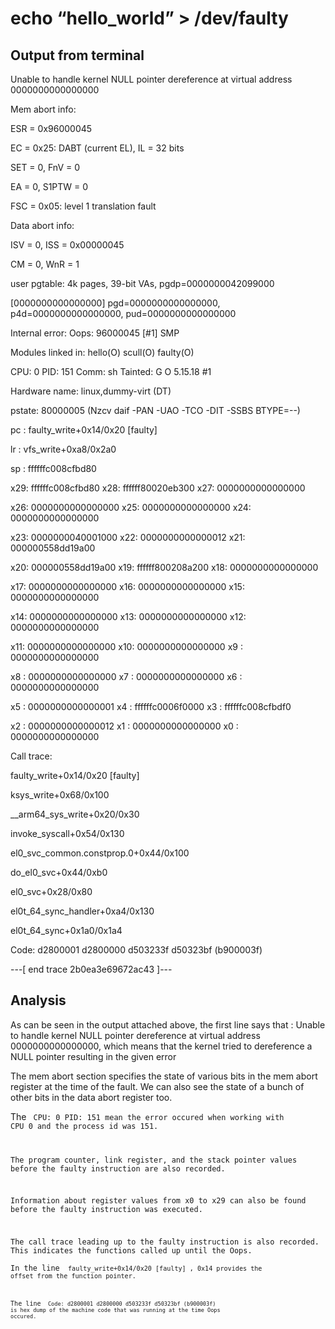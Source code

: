 # echo “hello_world” > /dev/faulty  

## Output from terminal

Unable to handle kernel NULL pointer dereference at virtual address 0000000000000000  

Mem abort info:  

  ESR = 0x96000045  
  
  EC = 0x25: DABT (current EL), IL = 32 bits  
  
  SET = 0, FnV = 0  
  
  EA = 0, S1PTW = 0  
  
  FSC = 0x05: level 1 translation fault  
  
Data abort info:  

  ISV = 0, ISS = 0x00000045  
  
  CM = 0, WnR = 1  
  
user pgtable: 4k pages, 39-bit VAs, pgdp=0000000042099000  

[0000000000000000] pgd=0000000000000000, p4d=0000000000000000, pud=0000000000000000  

Internal error: Oops: 96000045 [#1] SMP  

Modules linked in: hello(O) scull(O) faulty(O)  

CPU: 0 PID: 151 Comm: sh Tainted: G           O      5.15.18 #1  

Hardware name: linux,dummy-virt (DT)  

pstate: 80000005 (Nzcv daif -PAN -UAO -TCO -DIT -SSBS BTYPE=--)  

pc : faulty_write+0x14/0x20 [faulty]  

lr : vfs_write+0xa8/0x2a0  

sp : ffffffc008cfbd80  

x29: ffffffc008cfbd80 x28: ffffff80020eb300 x27: 0000000000000000  

x26: 0000000000000000 x25: 0000000000000000 x24: 0000000000000000  

x23: 0000000040001000 x22: 0000000000000012 x21: 000000558dd19a00  

x20: 000000558dd19a00 x19: ffffff800208a200 x18: 0000000000000000  

x17: 0000000000000000 x16: 0000000000000000 x15: 0000000000000000  

x14: 0000000000000000 x13: 0000000000000000 x12: 0000000000000000  

x11: 0000000000000000 x10: 0000000000000000 x9 : 0000000000000000  

x8 : 0000000000000000 x7 : 0000000000000000 x6 : 0000000000000000  

x5 : 0000000000000001 x4 : ffffffc0006f0000 x3 : ffffffc008cfbdf0  

x2 : 0000000000000012 x1 : 0000000000000000 x0 : 0000000000000000  

Call trace:  

 faulty_write+0x14/0x20 [faulty]  
 
 ksys_write+0x68/0x100  
 
 __arm64_sys_write+0x20/0x30  
 
 invoke_syscall+0x54/0x130  
 
 el0_svc_common.constprop.0+0x44/0x100  
 
 do_el0_svc+0x44/0xb0  
 
 el0_svc+0x28/0x80  
 
 el0t_64_sync_handler+0xa4/0x130  
 
 el0t_64_sync+0x1a0/0x1a4  
 
Code: d2800001 d2800000 d503233f d50323bf (b900003f)  

---[ end trace 2b0ea3e69672ac43 ]---  


## Analysis

As can be seen in the output attached above, the first line says that : Unable to handle kernel NULL pointer dereference at virtual address 0000000000000000, which means that the kernel tried to dereference a NULL pointer resulting in the given error  

The mem abort section specifies the state of various bits in the mem abort register at the time of the fault. We can also see the state of a bunch of other bits in the data abort register too.  

The <code> CPU: 0 PID: 151 mean the error occured when working with CPU 0 and the process id was 151.  

The program counter, link register, and the stack pointer values before the faulty instruction are also recorded.  

Information about register values from x0 to x29 can also be found before the faulty instruction was executed.  

The call trace leading up to the faulty instruction is also recorded. This indicates the functions called up until the Oops.  
In the line <code> faulty_write+0x14/0x20 [faulty] , 0x14 provides the offset from the function pointer.

The line <code> Code: d2800001 d2800000 d503233f d50323bf (b900003f)  is hex dump of the machine code that was running at the time Oops occured.